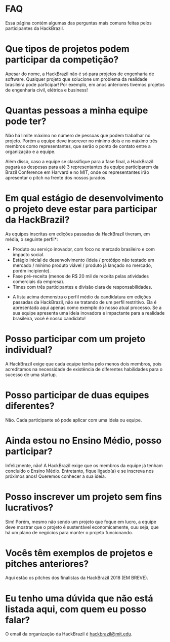 # FAQ

Essa página contém algumas das perguntas mais comuns feitas pelos participantes da HackBrazil.

# Que tipos de projetos podem participar da competição?

Apesar do nome, a HackBrazil não é só para projetos de engenharia de software. Qualquer projeto que solucione um problema da realidade brasileira pode participar! Por exemplo, em anos anteriores tivemos projetos de engenharia civil, elétrica e business!

# Quantas pessoas a minha equipe pode ter?

Não há limite máximo no número de pessoas que podem trabalhar no projeto. Porém a equipe deve inscrever no mínimo dois e no máximo três membros como representantes, que serão o ponto de contato entre a organização e a equipe. 

Além disso, caso a equipe se classifique para a fase final, a HackBrazil pagará as despesas para até 3 representantes da equipe participarem da Brazil Conference em Harvard e no MIT, onde os representantes irão apresentar o pitch na frente dos nossos jurados.

# Em qual estágio de desenvolvimento o projeto deve estar para participar da HackBrazil?

As equipes inscritas  em edições passadas da HackBrazil tiveram, em média, o seguinte perfil*:
- Produto ou serviço inovador, com foco no mercado brasileiro e com impacto social.
- Estágio inicial de desenvolvimento (ideia / protótipo não testado em mercado / mínimo produto viável / produto já lançado no mercado, porém incipiente).
- Fase pré-receita (menos de R$ 20 mil de receita pelas atividades comerciais da empresa).
- Times com três participantes e divisão clara de responsabilidades.

* A lista acima demonstra o perfil médio da candidatura em edições passadas da HackBrazil, não se tratando de um perfil restritivo. Ela é apresentada aqui apenas como  exemplo do nosso atual processo. Se a sua equipe apresenta uma ideia inovadora e impactante para a realidade brasileira, você é nosso candidato!

# Posso participar com um projeto individual?
A HackBrazil exige que cada equipe tenha pelo menos dois membros, pois acreditamos na necessidade de existência de diferentes habilidades para o sucesso de uma startup.

# Posso participar de duas equipes diferentes?
Não. Cada participante só pode aplicar com uma ideia ou equipe.

# Ainda estou no Ensino Médio, posso participar?
Infelizmente, não! A HackBrazil exige que os membros da equipe já tenham concluído o Ensino Médio. Entretanto, fique ligado(a) e se inscreva nos próximos anos! Queremos conhecer a sua ideia.

# Posso inscrever um projeto sem fins lucrativos?
Sim! Porém, mesmo não sendo um projeto que foque em lucro, a equipe deve mostrar que o projeto é sustentável economicamente, ouu seja, que há um plano de negócios para manter o projeto funcionando.

# Vocês têm exemplos de projetos e pitches anteriores?
Aqui estão os pitches dos finalistas da HackBrazil 2018 (EM BREVE).

# Eu tenho uma dúvida que não está listada aqui, com quem eu posso falar?
O email da organização da HackBrazil é hackbrazil@mit.edu.



